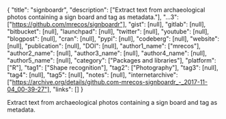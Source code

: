 {
  "title": "signboardr",
  "description": ["Extract text from archaeological photos containing a sign board and tag as metadata."],
  "...3": ["https://github.com/mrecos/signboardr"],
  "gist": [null],
  "gitlab": [null],
  "bitbucket": [null],
  "launchpad": [null],
  "twitter": [null],
  "youtube": [null],
  "blogpost": [null],
  "cran": [null],
  "pypi": [null],
  "codeberg": [null],
  "website": [null],
  "publication": [null],
  "DOI": [null],
  "author1_name": ["mrecos"],
  "author2_name": [null],
  "author3_name": [null],
  "author4_name": [null],
  "author5_name": [null],
  "category": ["Packages and libraries"],
  "platform": ["R"],
  "tag1": ["Shape recognition"],
  "tag2": ["Photography"],
  "tag3": [null],
  "tag4": [null],
  "tag5": [null],
  "notes": [null],
  "internetarchive": ["https://archive.org/details/github.com-mrecos-signboardr_-_2017-11-04_00-39-27"],
  "links": []
}

<!-- Generated by csv2md.R – do not edit by hand -->

Extract text from archaeological photos containing a sign board and tag as metadata.